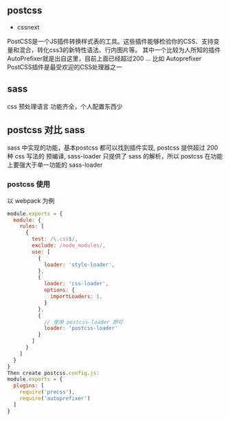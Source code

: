 
## postcss
- cssnext

PostCSS是一个JS插件转换样式表的工具。这些插件能够检验你的CSS、支持变量和混合，转化css3的新特性语法、行内图片等。 其中一个比较为人所知的插件AutoPrefixer就是出自这里，目前上面已经超过200 ...
 比如 Autoprefixer PostCSS插件是最受欢迎的CSS处理器之一

## sass
css 预处理语言
功能齐全，个人配置东西少


## postcss 对比 sass
sass 中实现的功能，基本postcss 都可以找到插件实现, postcss 提供超过 200种 css 写法的 预编译, sass-loader 只提供了 sass 的解析，所以 postcss 在功能上要强大于单一功能的  sass-loader

### postcss 使用
以 webpack 为例

```js
module.exports = {
  module: {
    rules: [
      {
        test: /\.css$/,
        exclude: /node_modules/,
        use: [
          {
            loader: 'style-loader',
          },
          {
            loader: 'css-loader',
            options: {
              importLoaders: 1,
            }
          },
          {
            // 使用 postcss-loader 即可
            loader: 'postcss-loader'
          }
        ]
      }
    ]
  }
}
Then create postcss.config.js:
module.exports = {
  plugins: [
    require('precss'),
    require('autoprefixer')
  ]
}
```
